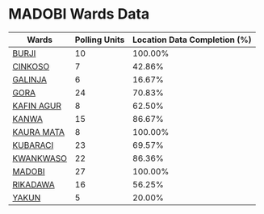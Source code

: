 
# MADOBI Wards Data

| Wards | Polling Units | Location Data Completion (%) |
| ---- | ----- | ------- |
| [BURJI](./wards/4639-burji) | 10 | 100.00% |
| [CINKOSO](./wards/4640-cinkoso) | 7 | 42.86% |
| [GALINJA](./wards/4641-galinja) | 6 | 16.67% |
| [GORA](./wards/4642-gora) | 24 | 70.83% |
| [KAFIN AGUR](./wards/4643-kafin-agur) | 8 | 62.50% |
| [KANWA](./wards/4644-kanwa) | 15 | 86.67% |
| [KAURA MATA](./wards/4645-kaura-mata) | 8 | 100.00% |
| [KUBARACI](./wards/4646-kubaraci) | 23 | 69.57% |
| [KWANKWASO](./wards/4647-kwankwaso) | 22 | 86.36% |
| [MADOBI](./wards/4648-madobi) | 27 | 100.00% |
| [RIKADAWA](./wards/4649-rikadawa) | 16 | 56.25% |
| [YAKUN](./wards/4650-yakun) | 5 | 20.00% |




